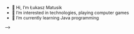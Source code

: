 - 👋 Hi, I’m Łukasz Matusik
- 👀 I’m interested in technologies, playing computer games
- 🌱 I’m currently learning Java programming
<!-- - 💞️ I’m looking to collaborate on ...
<!-- - 📫 How to reach me ... --> -->

<!---
LukaszMat94/LukaszMat94 is a ✨ special ✨ repository because its `README.md` (this file) appears on your GitHub profile.
You can click the Preview link to take a look at your changes.
--->
